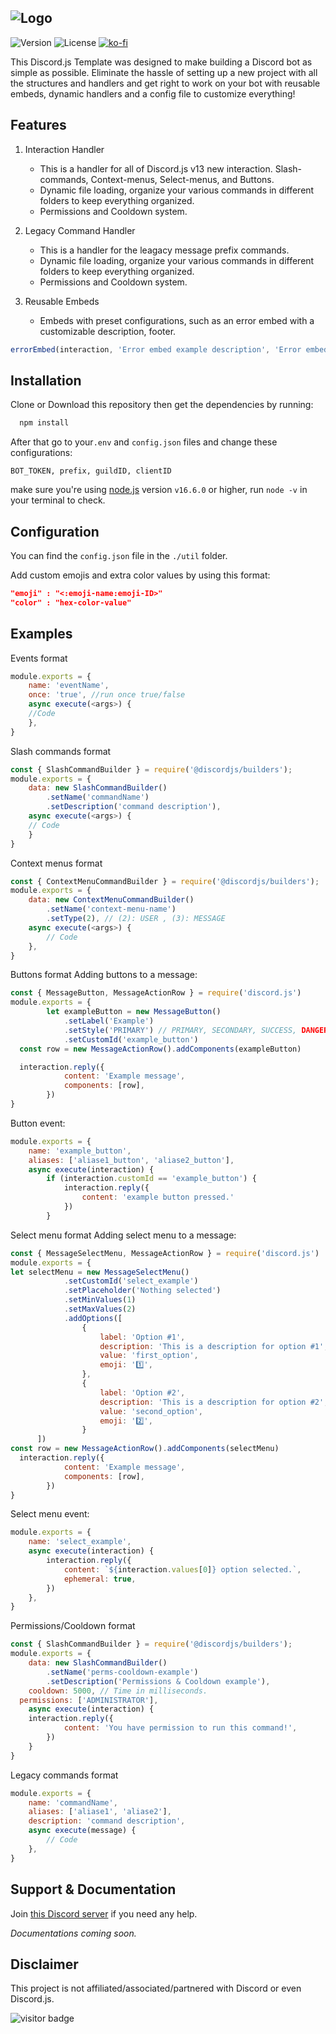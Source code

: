 ![Logo](https://i.imgur.com/89Lv73l.png)
---

![Version](https://img.shields.io/badge/Version-v1.0-22AFF5?style=flat-square&logo=git&logoColor=white) ![License](https://img.shields.io/badge/License-GPL--3.0-22AFF5?style=flat-square&logo=Open-Source-Initiative&logoColor=white) [![ko-fi](https://img.shields.io/badge/Ko--fi-Buy_Me_A_Coffee-FF5E5B?style=flat-square&logo=ko-fi&logoColor=white)](https://ko-fi.com/B0B73WFJT)

This Discord.js Template was designed to make building a Discord bot as simple as possible. Eliminate the hassle of setting up a new project with all the structures and handlers and get right to work on your bot with reusable embeds, dynamic handlers and a config file to customize everything!

## Features

1. Interaction Handler

    - This is a handler for all of Discord.js v13 new interaction. Slash-commands, Context-menus, Select-menus, and Buttons.
    - Dynamic file loading, organize your various commands in different folders to keep everything organized.
    - Permissions and Cooldown system.

2. Legacy Command Handler

    - This is a handler for the leagacy message prefix commands.
    - Dynamic file loading, organize your various commands in different folders to keep everything organized.
    - Permissions and Cooldown system.

3. Reusable Embeds

   - Embeds with preset configurations, such as an error embed with a customizable description, footer.

```js
errorEmbed(interaction, 'Error embed example description', 'Error embed example footer')
```

## Installation

Clone or Download this repository then get the dependencies by running:

```bash
  npm install
```

After that go to your`.env` and `config.json` files and change these configurations:

```
BOT_TOKEN, prefix, guildID, clientID
```

make sure you're using [node.js](https://nodejs.org/en/) version `v16.6.0` or higher, run `node -v` in your terminal to check.

## Configuration

You can find the `config.json` file in the `./util` folder.

Add custom emojis and extra color values by using this format:

```json
"emoji" : "<:emoji-name:emoji-ID>"
"color" : "hex-color-value"
```

## Examples

Events format
```js
module.exports = {
	name: 'eventName',
	once: 'true', //run once true/false
	async execute(<args>) {
    //Code
	},
}
```

Slash commands format
```js
const { SlashCommandBuilder } = require('@discordjs/builders');
module.exports = {
	data: new SlashCommandBuilder()
		.setName('commandName')
		.setDescription('command description'),
	async execute(<args>) {
    // Code
	}
} 
```

Context menus format
```js
const { ContextMenuCommandBuilder } = require('@discordjs/builders');
module.exports = {
	data: new ContextMenuCommandBuilder()
		.setName('context-menu-name')
		.setType(2), // (2): USER , (3): MESSAGE
	async execute(<args>) {
		// Code
	},
}
```

Buttons format
Adding buttons to a message:
```js
const { MessageButton, MessageActionRow } = require('discord.js')
module.exports = {
		let exampleButton = new MessageButton()
			.setLabel('Example')
			.setStyle('PRIMARY') // PRIMARY, SECONDARY, SUCCESS, DANGER, LINK
			.setCustomId('example_button')
  const row = new MessageActionRow().addComponents(exampleButton)

  interaction.reply({
			content: 'Example message',
			components: [row],
		})
}
```
Button event:
```js
module.exports = {
	name: 'example_button',
	aliases: ['aliase1_button', 'aliase2_button'],
	async execute(interaction) {
		if (interaction.customId == 'example_button') {
			interaction.reply({
				content: 'example button pressed.'
			})
		}
```

Select menu format
Adding select menu to a message:
```js
const { MessageSelectMenu, MessageActionRow } = require('discord.js')
module.exports = {
let selectMenu = new MessageSelectMenu()
            .setCustomId('select_example')
            .setPlaceholder('Nothing selected')
            .setMinValues(1)
            .setMaxValues(2)
			.addOptions([
                {
                    label: 'Option #1',
                    description: 'This is a description for option #1',
                    value: 'first_option',
                    emoji: '1️⃣',
                },
                {
                    label: 'Option #2',
                    description: 'This is a description for option #2',
                    value: 'second_option',
                    emoji: '2️⃣',
                }
      ])
const row = new MessageActionRow().addComponents(selectMenu)
  interaction.reply({
			content: 'Example message',
			components: [row],
		})
}
```
Select menu event:
```js
module.exports = {
	name: 'select_example',
	async execute(interaction) {
		interaction.reply({
			content: `${interaction.values[0]} option selected.`,
			ephemeral: true,
		})
	},
}
```

Permissions/Cooldown format
  
```js
const { SlashCommandBuilder } = require('@discordjs/builders');
module.exports = {
	data: new SlashCommandBuilder()
		.setName('perms-cooldown-example')
		.setDescription('Permissions & Cooldown example'),
	cooldown: 5000, // Time in milliseconds.
  permissions: ['ADMINISTRATOR'],
	async execute(interaction) {
    interaction.reply({
			content: 'You have permission to run this command!',
		})
	}
}
```

Legacy commands format
```js
module.exports = {
	name: 'commandName',
	aliases: ['aliase1', 'aliase2'],
	description: 'command description',
	async execute(message) {
		// Code
	},
}
```

## Support & Documentation

Join [this Discord server](https://discord.gg/HXQXSeYA3u) if you need any help.

_Documentations coming soon._

## Disclaimer

This project is not affiliated/associated/partnered with Discord or even Discord.js.

![visitor badge](https://visitor-badge.laobi.icu/badge?page_id=Djs-v13-bot-template.visitor-badge&left_color=black&right_color=black&left_text=Visitors)
